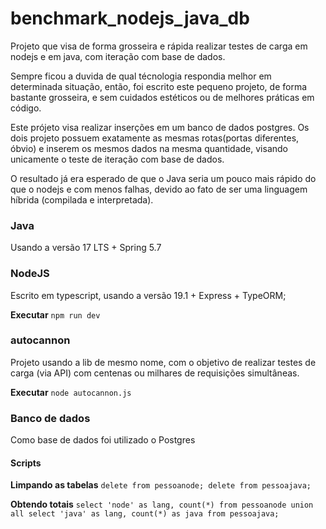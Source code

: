 # benchmark_nodejs_java_db
Projeto que visa de forma grosseira e rápida realizar testes de carga em nodejs e em java, com iteração com base de dados.

Sempre ficou a duvida de qual técnologia respondia melhor em determinada situação, então, foi escrito este pequeno projeto, de forma bastante grosseira, e sem cuidados estéticos ou de melhores práticas em código.

Este prójeto visa realizar inserções em um banco de dados postgres. Os dois projeto possuem exatamente as mesmas rotas(portas diferentes, óbvio) e inserem os mesmos dados na mesma quantidade, visando unicamente o teste de iteração com base de dados.

O resultado já era esperado de que o Java seria um pouco mais rápido do que o nodejs e com menos falhas, devido ao fato de ser uma linguagem híbrida (compilada e interpretada).

### Java ###
Usando a versão 17 LTS + Spring 5.7

### NodeJS ###
Escrito em typescript, usando a versão 19.1 + Express + TypeORM;

**Executar**
`npm run dev`

### autocannon ###
Projeto usando a lib de mesmo nome, com o objetivo de realizar testes de carga (via API) com centenas ou milhares de requisições simultâneas.

**Executar**
`node autocannon.js`

### Banco de dados ###
Como base de dados foi utilizado o Postgres

#### Scripts ####

**Limpando as tabelas**
`delete from pessoanode;
delete from pessoajava;`

**Obtendo totais**
`select 'node' as lang, count(*) from pessoanode
union all
select 'java' as lang, count(*) as java from pessoajava;`
